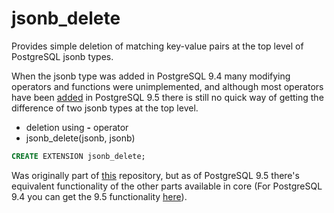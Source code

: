 jsonb_delete
============

Provides simple deletion of matching key-value pairs at the top level of PostgreSQL jsonb types.

When the jsonb type was added in PostgreSQL 9.4 many modifying operators and functions were unimplemented, and although most operators have been <a href="https://wiki.postgresql.org/wiki/What's_new_in_PostgreSQL_9.5#JSONB-modifying_operators_and_functions">added</a> in PostgreSQL 9.5 there is still no quick way of getting the difference of two jsonb types at the top level.

* deletion using **-** operator
* jsonb_delete(jsonb, jsonb)

```sql
CREATE EXTENSION jsonb_delete;
``` 

Was originally part of <a href="https://github.com/glynastill/pg_jsonb_opx">this</a> repository, but as of PostgreSQL 9.5 there's equivalent functionality of the other parts available in core (For PostgreSQL 9.4 you can get the 9.5 functionality <a href="https://github.com/erthalion/jsonbx">here</a>).
